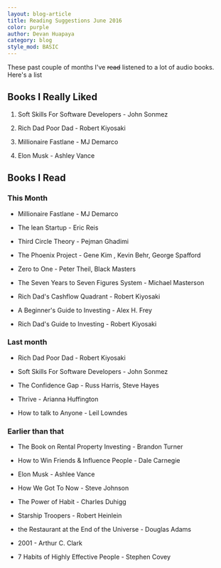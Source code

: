 ```yaml
---
layout: blog-article
title: Reading Suggestions June 2016
color: purple
author: Devan Huapaya
category: blog
style_mod: BASIC
---
```


These past couple of months I've ~~read~~ listened to a lot of audio books. Here's a list

## Books I Really Liked

1. Soft Skills For Software Developers - John Sonmez

2. Rich Dad Poor Dad - Robert Kiyosaki

3. Millionaire Fastlane - MJ Demarco

4. Elon Musk - Ashley Vance

## Books I Read

### This Month

- Millionaire Fastlane - MJ Demarco

- The lean Startup - Eric Reis

- Third Circle Theory - Pejman Ghadimi

- The Phoenix Project - Gene Kim , Kevin Behr, George Spafford

- Zero to One - Peter Theil, Black Masters

- The Seven Years to Seven Figures System - Michael Masterson

- Rich Dad's Cashflow Quadrant - Robert Kiyosaki

- A Beginner's Guide to Investing - Alex H. Frey

- Rich Dad's Guide to Investing - Robert Kiyosaki

### Last month

- Rich Dad Poor Dad - Robert Kiyosaki

- Soft Skills For Software Developers - John Sonmez

- The Confidence Gap - Russ Harris, Steve Hayes

- Thrive - Arianna Huffington

- How to talk to Anyone - Leil Lowndes

### Earlier than that

- The Book on Rental Property Investing - Brandon Turner

- How to Win Friends & Influence People - Dale Carnegie

- Elon Musk - Ashlee Vance

- How We Got To Now - Steve Johnson

- The Power of Habit - Charles Duhigg

- Starship Troopers - Robert Heinlein

- the Restaurant at the End of the Universe - Douglas Adams

- 2001 - Arthur C. Clark

- 7 Habits of Highly Effective People - Stephen Covey
